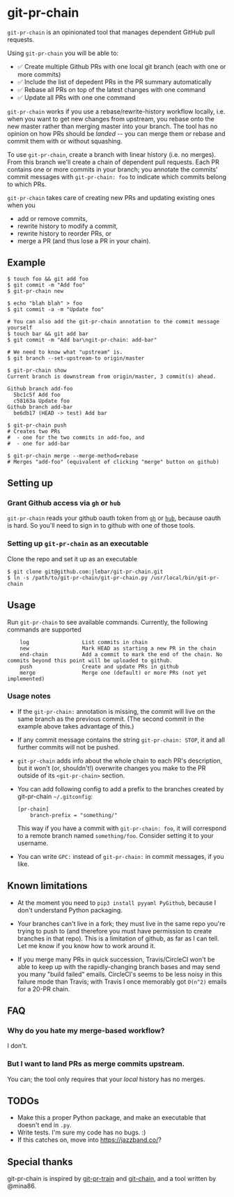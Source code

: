 # git-pr-chain

`git-pr-chain` is an opinionated tool that manages dependent GitHub pull
requests.

Using `git-pr-chain` you will be able to:

- ✅ Create multiple Github PRs with one local git branch (each with one or more commits)
- ✅ Include the list of depedent PRs in the PR summary automatically
- ✅ Rebase all PRs on top of the latest changes with one command
- ✅ Update all PRs with one one command

`git-pr-chain` works if you use a rebase/rewrite-history workflow locally, i.e.
when you want to get new changes from upstream, you rebase onto the new master
rather than merging master into your branch.  The tool has no opinion on how PRs
should be *landed* -- you can merge them or rebase and commit them with or
without squashing.

To use `git-pr-chain`, create a branch with linear history (i.e. no merges).
From this branch we'll create a chain of dependent pull requests.  Each PR
contains one or more commits in your branch; you annotate the commits' commit
messages with `git-pr-chain: foo` to indicate which commits belong to which PRs.

`git-pr-chain` takes care of creating new PRs and updating existing ones when
you

 - add or remove commits,
 - rewrite history to modify a commit,
 - rewrite history to reorder PRs, or
 - merge a PR (and thus lose a PR in your chain).

## Example

```
$ touch foo && git add foo
$ git commit -m "Add foo"
$ git-pr-chain new

$ echo "blah blah" > foo
$ git commit -a -m "Update foo"

# You can also add the git-pr-chain annotation to the commit message yourself
$ touch bar && git add bar
$ git commit -m "Add bar\ngit-pr-chain: add-bar"

# We need to know what "upstream" is.
$ git branch --set-upstream-to origin/master

$ git-pr-chain show
Current branch is downstream from origin/master, 3 commit(s) ahead.

Github branch add-foo
  5bc1c5f Add foo
  c58163a Update foo
Github branch add-bar
  be6db17 (HEAD -> test) Add bar

$ git-pr-chain push
# Creates two PRs
#  - one for the two commits in add-foo, and
#  - one for add-bar

$ git-pr-chain merge --merge-method=rebase
# Merges "add-foo" (equivalent of clicking "merge" button on github)
```

## Setting up

### Grant Github access via `gh` or `hub`
   `git-pr-chain` reads your github oauth token from
   [`gh`](https://github.com/cli/cli) or [`hub`](https://github.com/github/hub),
   because oauth is hard.  So you'll need to sign in to github with one of those
   tools.

### Setting up `git-pr-chain` as an executable

Clone the repo and set it up as an executable
```
$ git clone git@github.com:jlebar/git-pr-chain.git
$ ln -s /path/to/git-pr-chain/git-pr-chain.py /usr/local/bin/git-pr-chain
```

## Usage

Run `git-pr-chain` to see available commands. Currently, the following commands are supported

```
    log                 List commits in chain
    new                 Mark HEAD as starting a new PR in the chain
    end-chain           Add a commit to mark the end of the chain. No commits beyond this point will be uploaded to github.
    push                Create and update PRs in github
    merge               Merge one (default) or more PRs (not yet implemented)
```

### Usage notes

 * If the `git-pr-chain:` annotation is missing, the commit will live on the
   same branch as the previous commit.  (The second commit in the example above
   takes advantage of this.)

 * If any commit message contains the string `git-pr-chain: STOP`, it and all
   further commits will not be pushed.

 * `git-pr-chain` adds info about the whole chain to each PR's description, but
   it won't (or, shouldn't!) overwrite changes you make to the PR outside of its
   `<git-pr-chain>` section.

 * You can add following config to add a prefix to the branches created by git-pr-chain
   `~/.gitconfig`:

   ```
   [pr-chain]
       branch-prefix = "something/"
   ```

   This way if you have a commit with `git-pr-chain: foo`, it will correspond to
   a remote branch named `something/foo`. Consider setting it to your
   username.

 * You can write `GPC:` instead of `git-pr-chain:` in commit messages, if you
   like.

## Known limitations

 * At the moment you need to `pip3 install pyyaml PyGithub`, because I don't
   understand Python packaging.

 * Your branches can't live in a fork; they must live in the same repo you're
   trying to push to (and therefore you must have permission to create branches
   in that repo).  This is a limitation of github, as far as I can tell.  Let me
   know if you know how to work around it.

 * If you merge many PRs in quick succession, Travis/CircleCI won't be able to
   keep up with the rapidly-changing branch bases and may send you many "build
   failed" emails.  CircleCI's seems to be less noisy in this failure mode than
   Travis; with Travis I once memorably got `O(n^2)` emails for a 20-PR chain.

## FAQ

### Why do you hate my merge-based workflow?

I don't.

### But I want to land PRs as merge commits upstream.

You can; the tool only requires that your *local* history has no merges.

## TODOs

 - Make this a proper Python package, and make an executable that doesn't end in
   `.py`.
 - Write tests.  I'm sure my code has no bugs.  :)
 - If this catches on, move into https://jazzband.co/?

## Special thanks

git-pr-chain is inspired by [git-pr-train](https://github.com/realyze/pr-train)
and [git-chain](https://github.com/Shopify/git-chain), and a tool written by
@mina86.
